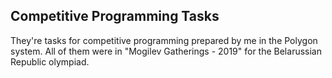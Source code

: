 ## Competitive Programming Tasks

They're tasks for competitive programming prepared by me in the Polygon system. All of them were in "Mogilev Gatherings - 2019" for the Belarussian Republic olympiad.

